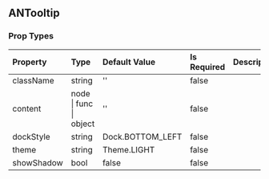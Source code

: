 ## ANTooltip 



### Prop Types
Property | Type | Default Value | Is Required | Description
:--- | :--- | :--- | :--- | :---
className|string|''|false|&ensp;
content|node &#124; func &#124; object|''|false|&ensp;
dockStyle|string|Dock.BOTTOM_LEFT|false|&ensp;
theme|string|Theme.LIGHT|false|&ensp;
showShadow|bool|false|false|&ensp;